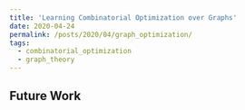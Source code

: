 ```yaml
---
title: 'Learning Combinatorial Optimization over Graphs'
date: 2020-04-24
permalink: /posts/2020/04/graph_optimization/
tags:
  - combinatorial_optimization
  - graph_theory
---
```

## Future Work
